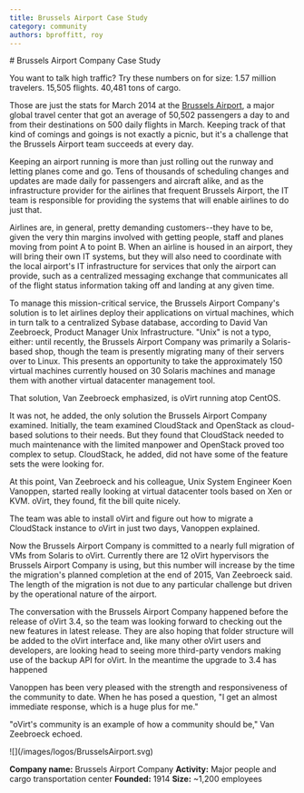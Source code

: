 ```yaml
---
title: Brussels Airport Case Study
category: community
authors: bproffitt, roy
---
```


<div class="row">
<div class="col-md-7 col-md-offset-1 pad-sides">
# Brussels Airport Company Case Study

You want to talk high traffic? Try these numbers on for size: 1.57 million travelers. 15,505 flights. 40,481 tons of cargo.

Those are just the stats for March 2014 at the [Brussels Airport](http://www.brusselsairport.be/), a major global travel center that got an average of 50,502 passengers a day to and from their destinations on 500 daily flights in March. Keeping track of that kind of comings and goings is not exactly a picnic, but it's a challenge that the Brussels Airport team succeeds at every day.

Keeping an airport running is more than just rolling out the runway and letting planes come and go. Tens of thousands of scheduling changes and updates are made daily for passengers and aircraft alike, and as the infrastructure provider for the airlines that frequent Brussels Airport, the IT team is responsible for providing the systems that will enable airlines to do just that.

Airlines are, in general, pretty demanding customers--they have to be, given the very thin margins involved with getting people, staff and planes moving from point A to point B. When an airline is housed in an airport, they will bring their own IT systems, but they will also need to coordinate with the local airport's IT infrastructure for services that only the airport can provide, such as a centralized messaging exchange that communicates all of the flight status information taking off and landing at any given time.

To manage this mission-critical service, the Brussels Airport Company's solution is to let airlines deploy their applications on virtual machines, which in turn talk to a centralized Sybase database, according to David Van Zeebroeck, Product Manager Unix Infrastructure. "Unix" is not a typo, either: until recently, the Brussels Airport Company was primarily a Solaris-based shop, though the team is presently migrating many of their servers over to Linux. This presents an opportunity to take the approximately 150 virtual machines currently housed on 30 Solaris machines and manage them with another virtual datacenter management tool.

That solution, Van Zeebroeck emphasized, is oVirt running atop CentOS.

It was not, he added, the only solution the Brussels Airport Company examined. Initially, the team examined CloudStack and OpenStack as cloud-based solutions to their needs. But they found that CloudStack needed to much maintenance with the limited manpower and OpenStack proved too complex to setup. CloudStack, he added, did not have some of the feature sets the were looking for.

At this point, Van Zeebroeck and his colleague, Unix System Engineer Koen Vanoppen, started really looking at virtual datacenter tools based on Xen or KVM. oVirt, they found, fit the bill quite nicely.

The team was able to install oVirt and figure out how to migrate a CloudStack instance to oVirt in just two days, Vanoppen explained.

Now the Brussels Airport Company is committed to a nearly full migration of VMs from Solaris to oVirt. Currently there are 12 oVirt hypervisors the Brussels Airport Company is using, but this number will increase by the time the migration's planned completion at the end of 2015, Van Zeebroeck said. The length of the migration is not due to any particular challenge but driven by the operational nature of the airport.

The conversation with the Brussels Airport Company happened before the release of oVirt 3.4, so the team was looking forward to checking out the new features in latest release. They are also hoping that folder structure will be added to the oVirt interface and, like many other oVirt users and developers, are looking head to seeing more third-party vendors making use of the backup API for oVirt. In the meantime the upgrade to 3.4 has happened

Vanoppen has been very pleased with the strength and responsiveness of the community to date. When he has posed a question, "I get an almost immediate response, which is a huge plus for me."

"oVirt's community is an example of how a community should be," Van Zeebroeck echoed.

</div>
<div class="col-md-4 pad-sides">
<div class="well well-lg">
![](/images/logos/BrusselsAirport.svg)

**Company name:** Brussels Airport Company
**Activity:** Major people and cargo transportation center
**Founded:** 1914
**Size:** ~1,200 employees

</div>
</div>
</div>
